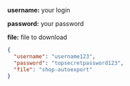 **username:** your login

**password:** your password

**file:** file to download

```json
{
  "username": "username123",
  "password": "topsecretpassword123",
  "file": "shop-autoexport"
}
```
